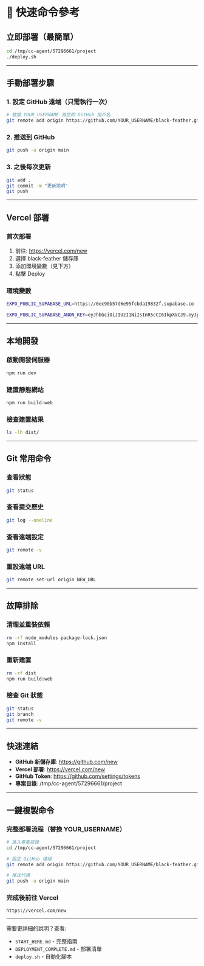 # 🚀 快速命令參考

## 立即部署（最簡單）

```bash
cd /tmp/cc-agent/57296661/project
./deploy.sh
```

---

## 手動部署步驟

### 1. 設定 GitHub 遠端（只需執行一次）

```bash
# 替換 YOUR_USERNAME 為您的 GitHub 用戶名
git remote add origin https://github.com/YOUR_USERNAME/black-feather.git
```

### 2. 推送到 GitHub

```bash
git push -u origin main
```

### 3. 之後每次更新

```bash
git add .
git commit -m "更新說明"
git push
```

---

## Vercel 部署

### 首次部署
1. 前往: https://vercel.com/new
2. 選擇 black-feather 儲存庫
3. 添加環境變數（見下方）
4. 點擊 Deploy

### 環境變數

```bash
EXPO_PUBLIC_SUPABASE_URL=https://0ec90b57d6e95fcbda19832f.supabase.co

EXPO_PUBLIC_SUPABASE_ANON_KEY=eyJhbGciOiJIUzI1NiIsInR5cCI6IkpXVCJ9.eyJpc3MiOiJib2x0IiwicmVmIjoiMGVjOTBiNTdkNmU5NWZjYmRhMTk4MzJmIiwicm9sZSI6ImFub24iLCJpYXQiOjE3NTg4ODE1NzQsImV4cCI6MTc1ODg4MTU3NH0.9I8-U0x86Ak8t2DGaIk0HfvTSLsAyzdnz-Nw00mMkKw
```

---

## 本地開發

### 啟動開發伺服器
```bash
npm run dev
```

### 建置靜態網站
```bash
npm run build:web
```

### 檢查建置結果
```bash
ls -lh dist/
```

---

## Git 常用命令

### 查看狀態
```bash
git status
```

### 查看提交歷史
```bash
git log --oneline
```

### 查看遠端設定
```bash
git remote -v
```

### 重設遠端 URL
```bash
git remote set-url origin NEW_URL
```

---

## 故障排除

### 清理並重裝依賴
```bash
rm -rf node_modules package-lock.json
npm install
```

### 重新建置
```bash
rm -rf dist
npm run build:web
```

### 檢查 Git 狀態
```bash
git status
git branch
git remote -v
```

---

## 快速連結

- **GitHub 新儲存庫**: https://github.com/new
- **Vercel 部署**: https://vercel.com/new
- **GitHub Token**: https://github.com/settings/tokens
- **專案目錄**: /tmp/cc-agent/57296661/project

---

## 一鍵複製命令

### 完整部署流程（替換 YOUR_USERNAME）

```bash
# 進入專案目錄
cd /tmp/cc-agent/57296661/project

# 設定 GitHub 遠端
git remote add origin https://github.com/YOUR_USERNAME/black-feather.git

# 推送代碼
git push -u origin main
```

### 完成後前往 Vercel
```
https://vercel.com/new
```

---

需要更詳細的說明？查看:
- `START_HERE.md` - 完整指南
- `DEPLOYMENT_COMPLETE.md` - 部署清單
- `deploy.sh` - 自動化腳本
